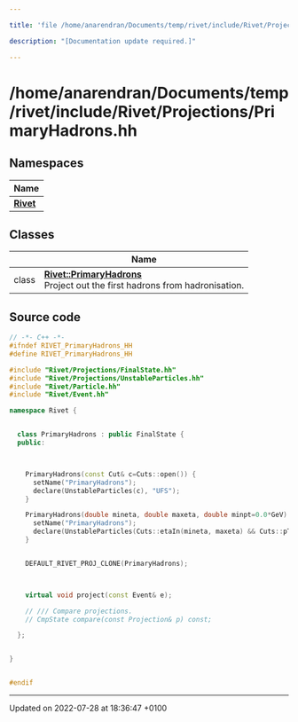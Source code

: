 ```yaml
---

title: 'file /home/anarendran/Documents/temp/rivet/include/Rivet/Projections/PrimaryHadrons.hh'

description: "[Documentation update required.]"

---
```


# /home/anarendran/Documents/temp/rivet/include/Rivet/Projections/PrimaryHadrons.hh



## Namespaces

| Name           |
| -------------- |
| **[Rivet](/documentation/code/namespaces/namespacerivet/)**  |

## Classes

|                | Name           |
| -------------- | -------------- |
| class | **[Rivet::PrimaryHadrons](/documentation/code/classes/classrivet_1_1primaryhadrons/)** <br>Project out the first hadrons from hadronisation.  |




## Source code

```cpp
// -*- C++ -*-
#ifndef RIVET_PrimaryHadrons_HH
#define RIVET_PrimaryHadrons_HH

#include "Rivet/Projections/FinalState.hh"
#include "Rivet/Projections/UnstableParticles.hh"
#include "Rivet/Particle.hh"
#include "Rivet/Event.hh"

namespace Rivet {


  class PrimaryHadrons : public FinalState {
  public:



    PrimaryHadrons(const Cut& c=Cuts::open()) {
      setName("PrimaryHadrons");
      declare(UnstableParticles(c), "UFS");
    }

    PrimaryHadrons(double mineta, double maxeta, double minpt=0.0*GeV) {
      setName("PrimaryHadrons");
      declare(UnstableParticles(Cuts::etaIn(mineta, maxeta) && Cuts::pT > minpt), "UFS");
    }


    DEFAULT_RIVET_PROJ_CLONE(PrimaryHadrons);



    virtual void project(const Event& e);

    // /// Compare projections.
    // CmpState compare(const Projection& p) const;

  };


}


#endif
```


-------------------------------

Updated on 2022-07-28 at 18:36:47 +0100
